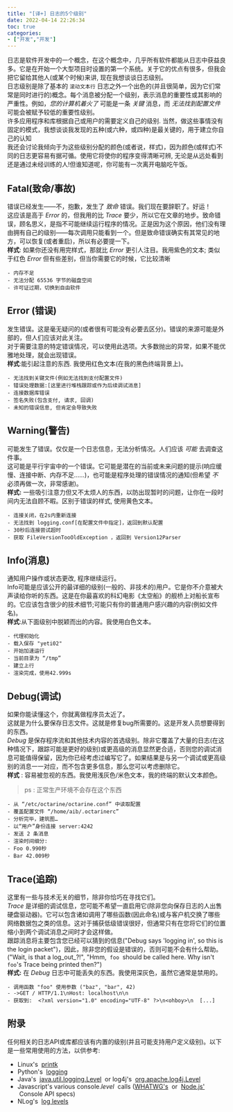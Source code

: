 ```yaml
---
title: "[译+] 日志的5个级别"
date: 2022-04-14 22:26:34
toc: true
categories:
- ["开发","开发"]
---
```


日志是软件开发中的一个概念，在这个概念中，几乎所有软件都能从日志中获益良多。它是在开始一个大型项目时设置的第一个系统。关于它的优点有很多，但我会把它留给其他人(或某个时候)来讲, 现在我想谈谈日志级别。<br />日志级别是除了基本的 `滚动文本行` 日志之外一个出色的(并且很简单，因为它们常常是同时进行的)概念。每个消息被分配一个级别，表示消息的重要性或其影响的严重性。例如，_您的计算机着火了_ 可能是一条 _关键_ 消息，而 _无法找到配置文件_ 可能会被赋予较低的重要性级别。<br />许多应用程序和库根据自己或用户的需要定义自己的级别. 当然，做这些事情没有固定的模式，我想谈谈我发现的五种(或六种，或四种)是最关键的，用于建立你自己的认知<br />我还会讨论我倾向于为这些级别分配的颜色(或者说，样式)，因为颜色(或样式)不同的日志更容易有据可循。使用它将使你的程序变得清晰可辨, 无论是从远处看到还是通过未经训练的人!但谁知道呢，你可能有一次离开电脑吃午饭。


## Fatal(致命/事故)
错误已经发生——不，抱歉，发生了 _致命_ 错误。我们现在要辞职了。好运！<br />这应该是高于 _Error_ 的，但我用的比 _Trace_ 要少，所以它在文章的地步。致命错误，顾名思义，是指不可能继续运行程序的情况。正是因为这个原因，他们没有理由拥有自己的级别——每次调用只能看到一个。但是致命错误确实有其常见的地方，可以恢复(或者重启)，所以有必要提一下。<br />**样式**: 如果你还没有用完样式，那就比 _Error_ 更引人注目。我用紫色的文本; 类似于红色 _Error_ 但有些差别，但当你需要它的时候，它比较清晰
```
- 内存不足
- 无法分配 65536 字节的磁盘空间
- 许可证过期，切换到自由软件
```

## Error (错误)
发生错误。这是毫无疑问的(或者很有可能没有必要去区分)。错误的来源可能是外部的，但人们应该对此关注。<br />对于需要注意的特定错误情况，可以使用此选项。大多数抛出的异常，如果不能优雅地处理，就会出现错误。<br />**样式**:能引起注意的东西. 我使用红色文本(在我的黑色终端背景上)。
```
- 无法找到关键文件(例如无法找到支付配置文件)
- 错误处理数据:[这里进行堆栈跟踪或作为后续调试消息]
- 连接数据库错误
- 签名失败(包含支付, 请求, 回调)
- 未知的错误信息, 但肯定会导致失败
```

## Warning(警告)
可能发生了错误。仅仅是一个日志信息，无法分析情况。人们应该 _可能_ 去调查这件事。<br />这可能是平行宇宙中的一个错误。它可能是潜在的当前或未来问题的提示(响应缓慢、连接中断、内存不足……)，也可能是程序处理的错误情况的通知(但希望 _不_ 必须再做一次，非常感谢)。<br />**样式:** 一些吸引注意力但又不太烦人的东西，以防出现暂时的问题，让你在一段时间内无法自顾不暇。区别于错误的样式, 使用黄色文本。
```
- 连接关闭，在2s内重新连接
- 无法找到 logging.conf[在配置文件中指定]，返回到默认配置
- 30秒后连接尝试超时
- 获取 FileVersionTooOldException ，返回到 Version12Parser
```

## Info(消息)
通知用户操作或状态更改, 程序继续运行。<br />Info可能是应该公开的最详细的级别(一般的、非技术的)用户。它是你不介意被大声读给你听的东西。这是在你最喜欢的科幻电影《太空船》的舰桥上对船长宣布的。它应该包含很少的技术细节;可能只有你的普通用户感兴趣的内容(例如文件名)。<br />**样式**:从下面级别中脱颖而出的内容。我使用白色文本。
```
- 代理初始化
- 载入保存 "yeti02"
- 开始加速运行
- 当前目录为 “/tmp”
- 建立上行
- 渲染完成，使用42.999s
```

## Debug(调试)
如果你能读懂这个，你就离做程序员太近了。<br />这就是为什么要保存日志文件。这就是修复bug所需要的。这是开发人员想要得到的东西。<br />_Debug_ 是保存程序流和其他技术内容的首选级别。除非它覆盖了大量的日志(在这种情况下，跟踪可能是更好的级别)或更高级的消息显然更合适，否则您的调试消息可能值得保留，因为你已经考虑过编写它了。如果结果是与另一个调试或更高级别的消息一一对应，而不包含更多信息，那么您可以考虑删除它。<br />**样式** : 容易被忽视的东西。我使用浅灰色/米色文本，我的终端的默认文本颜色。
> ps : 正常生产环境不会存在这个东西

```nginx
- 从 “/etc/octarine/octarine.conf” 中读取配置
- 覆盖配置文件 “/home/aib/.octarinerc”
- 分析完毕，建筑图…
- 以“用户”身份连接 server:4242
- 发送 2 条消息
- 渲染时间细分:
- Foo 0.990秒
- Bar 42.009秒
```

## Trace(追踪)
这里有一些与技术无关的细节，除非你恰巧在寻找它们。<br />_Trace_ 是详细的调试信息，您可能不希望一直启用它(除非您向保存日志的人出售硬盘驱动器)。它可以包含诸如调用了哪些函数(因此命名)或与客户机交换了哪些网络数据包之类的信息。这对于捕获低级错误很好，但通常只有在您将它们的位置缩小到两个调试消息之间时才会这样做。<br />跟踪消息将主要包含您已经可以猜到的信息("Debug says 'logging in', so this is the login packet")，因此，除非您的假设是错误的，否则可能不会有什么帮助。 ("Wait, is that a log_out_?!", "Hmm,  `foo`  should be called here. Why isn't  `foo`'s Trace being printed then?")<br />**样式:** 在 _Debug_ 日志中可能丢失的东西。我使用深灰色，虽然它通常是禁用的。
```
- 调用函数 "foo" 使用参数 ("baz", "bar", 42)
- ->GET / HTTP/1.1\nHost: localhost\n\n
- 获取到:  <?xml version="1.0" encoding="UTF-8" ?>\n<ohboy>\n  [...]
```

## 附录
任何相关的日志API或库都应该有内置的级别(并且可能支持用户定义级别)。以下是一些常用使用的方法，以供参考:

- Linux's  [printk](https://en.wikipedia.org/wiki/Printk#Logging_Levels)
- Python's  [logging](https://docs.python.org/library/logging.html#logging-levels)
- Java's  [java.util.logging.Level](https://docs.oracle.com/javase/6/docs/api/java/util/logging/Level.html)  or log4j's  [org.apache.log4j.Level](https://logging.apache.org/log4j/1.2/apidocs/org/apache/log4j/Level.html)
- Javascript's various console._level_  calls ([WHATWG's](https://console.spec.whatwg.org/#contents)  or  [Node.js'](https://nodejs.org/api/console.html#toc)  Console API specs)
- NLog's  [log levels](https://github.com/nlog/nlog/wiki/Log-levels)

